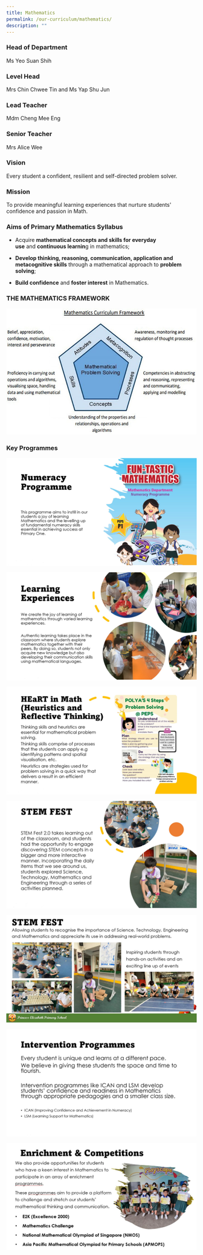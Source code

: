 ```yaml
---
title: Mathematics
permalink: /our-curriculum/mathematics/
description: ""
---
```

### Head of Department
Ms Yeo Suan Shih

### Level Head  
Mrs Chin Chwee Tin and Ms Yap Shu Jun

### Lead Teacher  
Mdm Cheng Mee Eng

### Senior Teacher
Mrs Alice Wee



### Vision 

Every student a confident, resilient and self-directed problem solver.

  

### Mission

To provide meaningful learning experiences that nurture students' confidence and passion in Math.

  

### Aims of Primary Mathematics Syllabus

*   Acquire **mathematical concepts and skills for everyday use** and **continuous learnin**g in mathematics;  
    
*   **Develop thinking, reasoning, communication, application and metacognitive skills** through a mathematical approach to **problem solving**;  
    
*   **Build confidence** and **foster interest** in Mathematics.  
    

### THE MATHEMATICS FRAMEWORK

![](/images/math1.jpg)

### Key Programmes

![](/images/Maths%201.jpg)

![](/images/Maths%202.jpg)

![](/images/Maths%203.jpg)

![](/images/Maths%204.jpg)

![](/images/Maths%20208.jpg)

![](/images/Maths%205.jpg)

![](/images/Maths%20207.jpg)